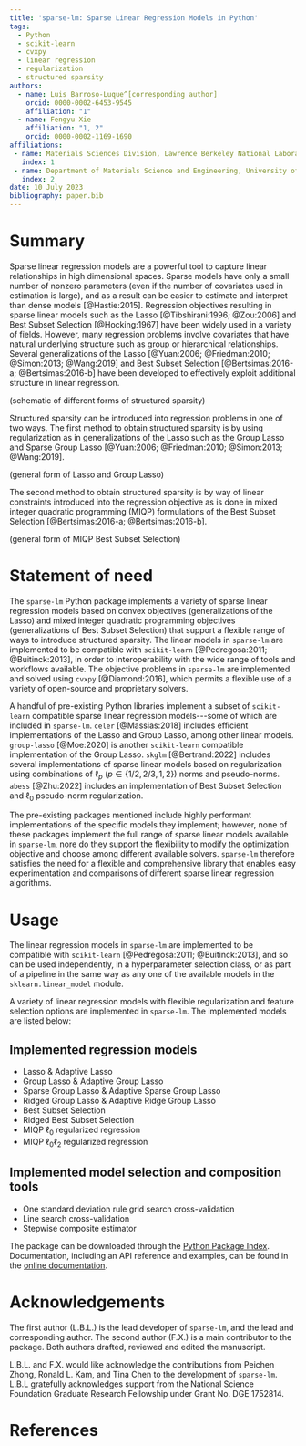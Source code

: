 ```yaml
---
title: 'sparse-lm: Sparse Linear Regression Models in Python'
tags:
  - Python
  - scikit-learn
  - cvxpy
  - linear regression
  - regularization
  - structured sparsity
authors:
  - name: Luis Barroso-Luque^[corresponding author]
    orcid: 0000-0002-6453-9545
    affiliation: "1"
  - name: Fengyu Xie
    affiliation: "1, 2"
    orcid: 0000-0002-1169-1690
affiliations:
 - name: Materials Sciences Division, Lawrence Berkeley National Laboratory, Berkeley CA, 94720, USA
   index: 1
 - name: Department of Materials Science and Engineering, University of California Berkeley, Berkeley CA, 94720, USA
   index: 2
date: 10 July 2023
bibliography: paper.bib
---
```


# Summary

Sparse linear regression models are a powerful tool to capture linear relationships
in high dimensional spaces. Sparse models have only a small number of nonzero parameters
(even if the number of covariates used in estimation is large), and as a result can be
easier to estimate and interpret than dense models [@Hastie:2015]. Regression objectives
resulting in sparse linear models such as the Lasso [@Tibshirani:1996; @Zou:2006] and
Best Subset Selection [@Hocking:1967] have been widely used in a variety of fields.
However, many regression problems involve covariates that have natural underlying
structure such as group or hierarchical relationships. Several generalizations of the
Lasso [@Yuan:2006; @Friedman:2010; @Simon:2013; @Wang:2019] and Best Subset Selection
[@Bertsimas:2016-a; @Bertsimas:2016-b] have been developed to effectively exploit
additional structure in linear regression.

(schematic of different forms of structured sparsity)

Structured sparsity can be introduced into regression problems in one of two ways. The
first method to obtain structured sparsity is by using regularization as in
generalizations of the Lasso such as the Group Lasso  and Sparse Group
Lasso [@Yuan:2006; @Friedman:2010; @Simon:2013; @Wang:2019].

(general form of Lasso and Group Lasso)

The second method to obtain structured sparsity is by way of linear constraints
introduced into the regression objective as is done in mixed integer quadratic
programming (MIQP) formulations of the Best Subset Selection
[@Bertsimas:2016-a; @Bertsimas:2016-b].

(general form of MIQP Best Subset Selection)

# Statement of need

The `sparse-lm` Python package implements a variety of sparse linear regression models
based on convex objectives (generalizations of the Lasso) and mixed integer quadratic
programming objectives (generalizations of Best Subset Selection) that support a
flexible range of ways to introduce structured sparsity. The linear models in
`sparse-lm` are implemented to be compatible with `scikit-learn` [@Pedregosa:2011; @Buitinck:2013],
in order to interoperability with the wide range of tools and workflows available. The
objective problems in `sparse-lm` are implemented and solved using `cvxpy` [@Diamond:2016],
which permits a flexible use of a variety of open-source and proprietary solvers.

A handful of pre-existing Python libraries implement a subset of `scikit-learn`
compatible sparse linear regression models---some of which are included in `sparse-lm`.
`celer` [@Massias:2018] includes efficient implementations of the Lasso and Group Lasso,
among other linear models. `group-lasso` [@Moe:2020] is another `scikit-learn`
compatible implementation of the Group Lasso. `skglm` [@Bertrand:2022] includes several
implementations of sparse linear models based on regularization using combinations of
$\ell_p$ ($p\in\{1/2,2/3,1,2\}$) norms and pseudo-norms. `abess` [@Zhu:2022] includes an
implementation of Best Subset Selection and $\ell_0$ pseudo-norm regularization.

The pre-existing packages mentioned include highly performant implementations of the
specific models they implement; however, none of these packages implement the full range
of sparse linear models  available in `sparse-lm`, nore do they support the flexibility
to modify the optimization objective and choose among different available solvers.
`sparse-lm` therefore satisfies the need for a flexible and comprehensive library that
enables easy experimentation and comparisons of different sparse linear regression
algorithms.

# Usage

The linear regression models in `sparse-lm` are implemented to be compatible with
`scikit-learn` [@Pedregosa:2011; @Buitinck:2013], and so can be used independently, in
a hyperparameter selection class, or as part of a pipeline in the same way as any one
of the available models in the `sklearn.linear_model` module.

A variety of linear regression models with flexible regularization and feature selection
options are implemented in `sparse-lm`. The implemented models are listed below:

## Implemented regression models

- Lasso & Adaptive Lasso
- Group Lasso & Adaptive Group Lasso
- Sparse Group Lasso & Adaptive Sparse Group Lasso
- Ridged Group Lasso & Adaptive Ridge Group Lasso
- Best Subset Selection
- Ridged Best Subset Selection
- MIQP $\ell_0$ regularized regression
- MIQP $\ell_0\ell_2$ regularized regression

## Implemented model selection and composition tools
- One standard deviation rule grid search cross-validation
- Line search cross-validation
- Stepwise composite estimator

The package can be downloaded through the [Python Package Index](https://pypi.org/project/sparse-lm/).
Documentation, including an API reference and examples, can be found in the
[online documentation](https://cedergrouphub.github.io/sparse-lm).

# Acknowledgements

The first author (L.B.L.) is the lead developer of `sparse-lm`, and the lead and
corresponding author. The second author (F.X.) is a main contributor to the package.
Both authors drafted, reviewed and edited the manuscript.

L.B.L. and F.X. would like acknowledge the contributions from Peichen Zhong, Ronald L.
Kam, and Tina Chen to the development of `sparse-lm`. L.B.L gratefully acknowledges
support from the National Science Foundation Graduate Research Fellowship under Grant
No. DGE 1752814.

# References
